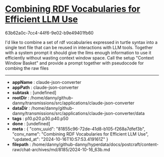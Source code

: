 # [Combining RDF Vocabularies for Efficient LLM Use](https://claude.ai/chat/81855c96-72de-41d8-b105-f268a7dfef3b)

63b62a0c-7cc4-44f6-9e02-b9e49401fb60

I'd like to combine a set of rdf vocabularies expressed in turtle syntax into a single text file that can be reused in interactions with LLM tools. Together with a system prompt it should give the llms enough information to use it efficiently without wasting context window space. Call the setup "Context Window Basket" and provide a prompt together with pseudocode for combing the raw files

---

* **appName** : claude-json-converter
* **appPath** : claude-json-converter
* **subtask** : [undefined]
* **rootDir** : /home/danny/github-danny/transmissions/src/applications/claude-json-converter
* **dataDir** : /home/danny/github-danny/transmissions/src/applications/claude-json-converter/data
* **tags** : p10.p20.p30.p40.p50
* **done** : [undefined]
* **meta** : {
  "conv_uuid": "81855c96-72de-41d8-b105-f268a7dfef3b",
  "conv_name": "Combining RDF Vocabularies for Efficient LLM Use",
  "updated_at": "2024-10-16T10:57:53.419161Z"
}
* **filepath** : /home/danny/github-danny/hyperdata/docs/postcraft/content-raw/chat-archives/md/8185/2024-10-16_63b.md